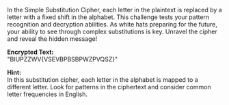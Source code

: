 In the Simple Substitution Cipher, each letter in the plaintext is replaced by a letter with a fixed shift in the alphabet. This challenge tests your pattern recognition and decryption abilities. As white hats preparing for the future, your ability to see through complex substitutions is key. Unravel the cipher and reveal the hidden message!

**Encrypted Text:**<br>
"BIUPZZWV{VSEVBPBSBPWZPVQSZ}"

**Hint:**<br>
In this substitution cipher, each letter in the alphabet is mapped to a different letter. Look for patterns in the ciphertext and consider common letter frequencies in English.

